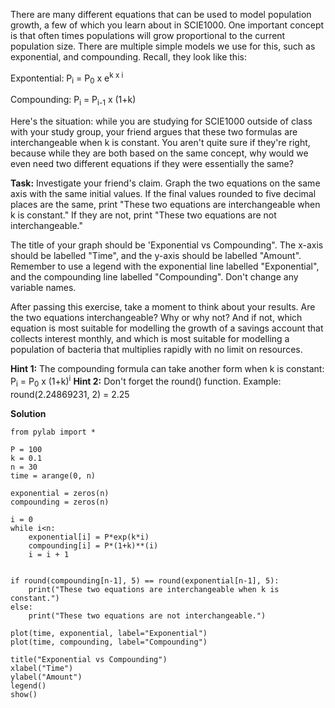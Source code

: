 

There are many different equations that can be used to model population growth, a few of which you learn about in SCIE1000. One important concept is that often times populations will grow proportional to the current population size. There are multiple simple models we use for this, such as exponential, and compounding. Recall, they look like this:

Expontential: P<sub>i</sub> = P<sub>0</sub> x e<sup>k x i</sup>

Compounding: P<sub>i</sub> = P<sub>i-1</sub> x (1+k)

Here's the situation: while you are studying for SCIE1000 outside of class with your study group, your friend argues that these two formulas are interchangeable when k is constant. You aren't quite sure if they're right, because while they are both based on the same concept, why would we even need two different equations if they were essentially the same?

**Task:** Investigate your friend's claim. Graph the two equations on the same axis with the same initial values. If the final values rounded to five decimal places are the same, print "These two equations are interchangeable when k is constant." If they are not, print "These two equations are not interchangeable."

The title of your graph should be 'Exponential vs Compounding". The x-axis should be labelled "Time", and the y-axis should be labelled "Amount". Remember to use a legend with the exponential line labelled "Exponential", and the compounding line labelled "Compounding". Don't change any variable names.

After passing this exercise, take a moment to think about your results. Are the two equations interchangeable? Why or why not? And if not, which equation is most suitable for modelling the growth of a savings account that collects interest monthly, and which is most suitable for modelling a population of bacteria that multiplies rapidly with no limit on resources.

**Hint 1:** The compounding formula can take another form when k is constant: P<sub>i</sub> = P<sub>0</sub> x (1+k)<sup>i</sup>
**Hint 2:** Don't forget the round() function. Example: round(2.24869231, 2) = 2.25

**Solution**

````
from pylab import *

P = 100
k = 0.1
n = 30
time = arange(0, n)

exponential = zeros(n)
compounding = zeros(n)

i = 0
while i<n:
    exponential[i] = P*exp(k*i)
    compounding[i] = P*(1+k)**(i)
    i = i + 1


if round(compounding[n-1], 5) == round(exponential[n-1], 5):
    print("These two equations are interchangeable when k is constant.")
else:
    print("These two equations are not interchangeable.")

plot(time, exponential, label="Exponential")
plot(time, compounding, label="Compounding")

title("Exponential vs Compounding")
xlabel("Time")
ylabel("Amount")
legend()
show()

````
